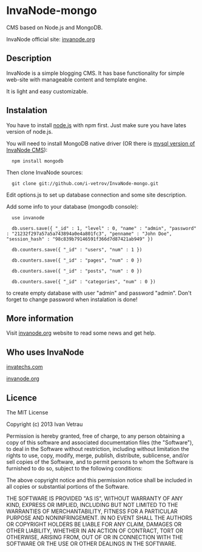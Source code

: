 InvaNode-mongo
==============

CMS based on Node.js and MongoDB.

InvaNode official site: [invanode.org](http://www.invanode.org)

## Description

InvaNode is a simple blogging CMS. It has base functionality for simple web-site with manageable content and template engine.

It is light and easy customizable.


## Instalation

You have to install [node.js](https://github.com/joyent/node) with npm first. Just make sure you have lates version of node.js.

You will need to install MongoDB native driver (OR there is <a href="https://github.com/i-vetrov/InvaNode/">mysql version of InvaNode CMS</a>):

      npm install mongodb

Then clone InvaNode sources:
    
      git clone git://github.com/i-vetrov/InvaNode-mongo.git

Edit options.js to set up database connection and some site description.

Add some info to your database (mongodb console):
      
      use invanode

      db.users.save({ "_id" : 1, "level" : 0, "name" : "admin", "password" : "21232f297a57a5a743894a0e4a801fc3", "penname" : "John Doe", "session_hash" : "98c839b79146591f366d7d87421ab949" })

      db.counters.save({ "_id" : "users", "num" : 1 })

      db.counters.save({ "_id" : "pages", "num" : 0 })

      db.counters.save({ "_id" : "posts", "num" : 0 })

      db.counters.save({ "_id" : "categories", "num" : 0 })


 to create empty database with user "admin" and password "admin". Don't forget to change password when instalation is done!

## More information

Visit [invanode.org](http://www.invanode.org) website to read some news and get help.

## Who uses InvaNode

[invatechs.com](http://www.invatechs.com/)

[invanode.org](http://www.invanode.org/)

## Licence ##

The MIT License

Copyright (c) 2013 Ivan Vetrau

Permission is hereby granted, free of charge, to any person obtaining a copy of this software and associated documentation files (the "Software"), to deal in the Software without restriction, including without limitation the rights to use, copy, modify, merge, publish, distribute, sublicense, and/or sell copies of the Software, and to permit persons to whom the Software is furnished to do so, subject to the following conditions:

The above copyright notice and this permission notice shall be included in all copies or substantial portions of the Software.

THE SOFTWARE IS PROVIDED "AS IS", WITHOUT WARRANTY OF ANY KIND, EXPRESS OR IMPLIED, INCLUDING BUT NOT LIMITED TO THE WARRANTIES OF MERCHANTABILITY, FITNESS FOR A PARTICULAR PURPOSE AND NONINFRINGEMENT. IN NO EVENT SHALL THE AUTHORS OR COPYRIGHT HOLDERS BE LIABLE FOR ANY CLAIM, DAMAGES OR OTHER LIABILITY, WHETHER IN AN ACTION OF CONTRACT, TORT OR OTHERWISE, ARISING FROM, OUT OF OR IN CONNECTION WITH THE SOFTWARE OR THE USE OR OTHER DEALINGS IN THE SOFTWARE.